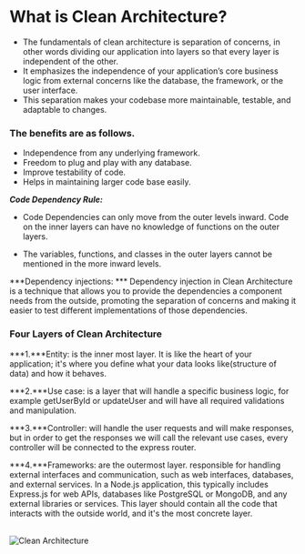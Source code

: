 # What is Clean Architecture?

- The fundamentals of clean architecture is separation of concerns, in other words dividing our application into layers so that every layer is independent of the other.
- It emphasizes the independence of your application’s core business logic from external concerns like the database, the framework, or the user interface. 
- This separation makes your codebase more maintainable, testable, and adaptable to changes.

### The benefits are as follows.

- Independence from any underlying framework.
- Freedom to plug and play with any database.
- Improve testability of code.
- Helps in maintaining larger code base easily.

***Code Dependency Rule:***
 - Code Dependencies can only move from the outer levels inward. Code on the inner layers can have no knowledge of functions on the outer layers. 
 
 - The variables, functions, and classes in the outer layers cannot be mentioned in the more inward levels.

***Dependency injections: ***
Dependency injection in Clean Architecture is a technique that allows you to provide the dependencies a component needs from the outside, promoting the separation of concerns and making it easier to test different implementations of those dependencies.

### Four Layers of Clean Architecture

***1.***Entity: is the inner most layer. It is like the heart of your application; it's where you define what your data looks like(structure of data) and how it behaves.

***2.***Use case: is a layer that will handle a specific business logic, for example getUserById or updateUser and will have all required validations and manipulation.

***3.***Controller: will handle the user requests and will make responses, but in order to get the responses we will call the relevant use cases, every controller will be connected to the express router.

***4.***Frameworks: are the outermost layer. responsible for handling external interfaces and communication, such as web interfaces, databases, and external services. 
 In a Node.js application, this typically includes Express.js for web APIs, databases like PostgreSQL or MongoDB, and any external libraries or services. This layer should contain all the code that interacts with the outside world, and it's the most concrete layer.

<br>

<img src="https://merlino.agency/_next/image?url=https%3A%2F%2Fimages.ctfassets.net%2Fvsall43tabcn%2FgyZteBML1XipqwnZTPzRJ%2F0ad14b0e2271d7797e92791b66689ff3%2FClean_Architecture.jpeg&w=828&q=75" alt="Clean Architecture">
